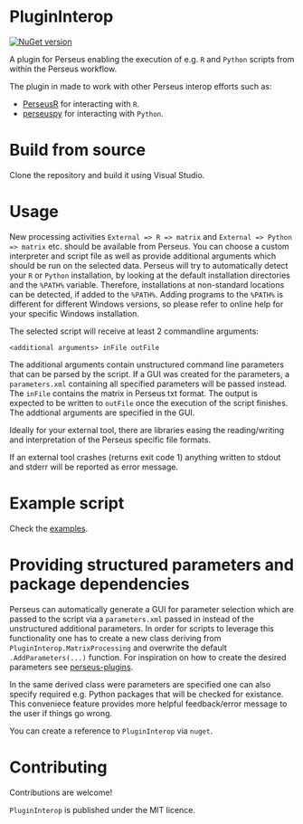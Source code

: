 # PluginInterop

[![NuGet version](https://badge.fury.io/nu/PluginInterop.svg)](https://www.nuget.org/packages/PluginInterop)

A plugin for Perseus enabling the execution of e.g. `R` and `Python`
scripts from within the Perseus workflow.

The plugin in made to work with other Perseus interop efforts such as:

 * [PerseusR](https://www.github.com/jdrudolph/PerseusR) for interacting with `R`.
 * [perseuspy](https://www.github.com/jdrudolph/perseuspy) for interacting with `Python`.

# Build from source

Clone the repository and build it using Visual Studio.

# Usage

New processing activities `External => R => matrix` and `External => Python => matrix` etc. should be
available from Perseus. You can choose a custom interpreter and script file as well as provide additional arguments
which should be run on the selected data. Perseus will try to automatically detect
your `R` or `Python` installation, by looking at the default installation
directories and the `%PATH%` variable. Therefore, installations at non-standard locations
can be detected, if added to the `%PATH%`. Adding programs to the `%PATH%` is different
for different Windows versions, so please refer to online help for your specific
Windows installation.

The selected script will receive at least 2 commandline arguments:
```
<additional arguments> inFile outFile
```
The additional arguments contain unstructured command line parameters
that can be parsed by the script. If a GUI was created for the parameters,
a `parameters.xml` containing all specified parameters will be passed
instead. The `inFile` contains
the matrix in Perseus txt format. The output is expected to be written
to `outFile` once the execution of the script finishes. The addtional arguments
are specified in the GUI.

Ideally for your external tool, there are libraries easing the reading/writing
and interpretation of the Perseus specific file formats.

If an external tool crashes (returns exit code 1) anything written to stdout
and stderr will be reported as error message.

# Example script

Check the [examples](examples/).

# Providing structured parameters and package dependencies

Perseus can automatically generate a GUI for parameter selection which are
passed to the script via a `parameters.xml` passed in instead of the
unstructured additional parameters.
In order for scripts to leverage this functionality one
has to create a new class deriving from `PluginInterop.MatrixProcessing`
and overwrite the default `.AddParameters(...)` function. For inspiration
on how to create the desired parameters see 
[perseus-plugins](https://www.github.com/jurgencox/perseus-plugins).

In the same derived class were parameters are specified one can
also specify required e.g. Python packages that will be checked
for existance. This conveniece feature provides more helpful
feedback/error message to the user if things go wrong.

You can create a reference to `PluginInterop` via `nuget`.

# Contributing

Contributions are welcome!

`PluginInterop` is published under the MIT licence.
